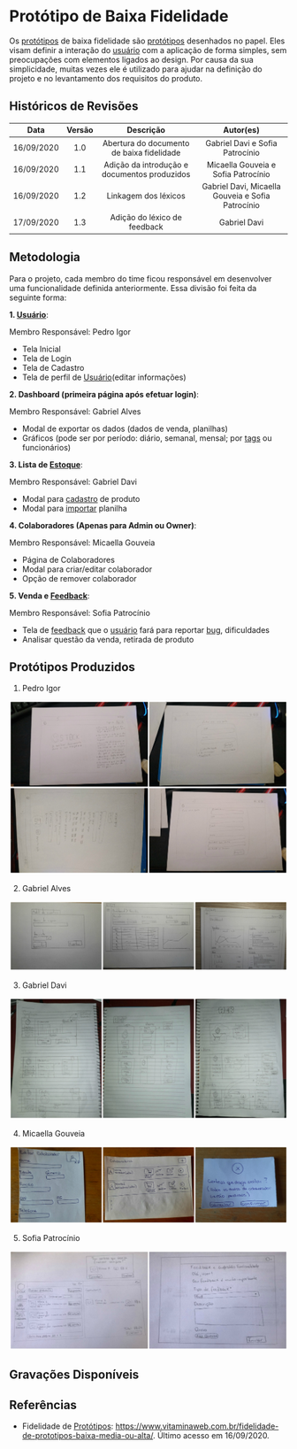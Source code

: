 # Protótipo de Baixa Fidelidade

Os [protótipos](Modeling/objeto?id=protótipo) de baixa fidelidade são [protótipos](Modeling/objeto?id=protótipo) desenhados no papel. Eles visam definir a interação do [usuário](Modeling/objeto?id=usuário) com a aplicação de forma simples, sem preocupações com elementos ligados ao design. Por causa da sua simplicidade, muitas vezes ele é utilizado para ajudar na definição do projeto e no levantamento dos requisitos do produto.

## Históricos de Revisões

|    Data    | Versão |                  Descrição                   |                     Autor(es)                     |
| :--------: | :----: | :------------------------------------------: | :-----------------------------------------------: |
| 16/09/2020 |  1.0   |  Abertura do documento de baixa fidelidade   |          Gabriel Davi e Sofia Patrocínio          |
| 16/09/2020 |  1.1   | Adição da introdução e documentos produzidos |        Micaella Gouveia e Sofia Patrocínio        |
| 16/09/2020 |  1.2   |             Linkagem dos léxicos             | Gabriel Davi, Micaella Gouveia e Sofia Patrocínio |
| 17/09/2020 |  1.3  |       Adição do léxico de feedback     | Gabriel Davi |


## Metodologia

Para o projeto, cada membro do time ficou responsável em desenvolver uma funcionalidade definida anteriormente. Essa divisão foi feita da seguinte forma:

**1. [Usuário](Modeling/objeto?id=usuário)**:

Membro Responsável: Pedro Igor

- Tela Inicial
- Tela de Login
- Tela de Cadastro
- Tela de perfil de [Usuário](Modeling/objeto?id=usuário)(editar informações)

**2. Dashboard (primeira página após efetuar login)**:

Membro Responsável: Gabriel Alves

- Modal de exportar os dados (dados de venda, planilhas)
- Gráficos (pode ser por período: diário, semanal, mensal; por [tags](Modeling/objeto?id=Tag) ou funcionários)

**3. Lista de [Estoque](Modeling/verbo?id=Controle-de-Estoque)**:

Membro Responsável: Gabriel Davi

- Modal para [cadastro](Modeling/verbo?id=Cadastrar-Produto) de produto
- Modal para [importar](Modeling/verbo?id=Importação) planilha

**4. Colaboradores (Apenas para Admin ou Owner)**:

Membro Responsável: Micaella Gouveia

- Página de Colaboradores
- Modal para criar/editar colaborador
- Opção de remover colaborador

**5. Venda e [Feedback](Modeling/verbo?id=feedback)**:

Membro Responsável: Sofia Patrocínio

- Tela de [feedback](Modeling/verbo?id=feedback) que o [usuário](Modeling/objeto?id=usuário) fará para reportar [bug](Modeling/objeto?id=Bug), dificuldades
- Analisar questão da venda, retirada de produto

## Protótipos Produzidos

1. Pedro Igor

![prototipoPedro](../assets/prototipos/baixaFidelidade/prototipoBaixaPedroIgor.jpg)

2. Gabriel Alves

![prototipoAlves](../assets/prototipos/baixaFidelidade/prototipoBaixaGabrielAlves.jpg)

3. Gabriel Davi

![prototipoDavi](../assets/prototipos/baixaFidelidade/prototipoBaixaGabrielDavi.jpg)

4. Micaella Gouveia

![prototipoMicaella](../assets/prototipos/baixaFidelidade/prototipoBaixaMicaella.jpg)

5. Sofia Patrocínio

![prototipoSofia](../assets/prototipos/baixaFidelidade/prototipoBaixaSofia.jpg)

## Gravações Disponíveis

## Referências

- Fidelidade de [Protótipos](Modeling/objeto?id=protótipo): <https://www.vitaminaweb.com.br/fidelidade-de-prototipos-baixa-media-ou-alta/>. Último acesso em 16/09/2020.
